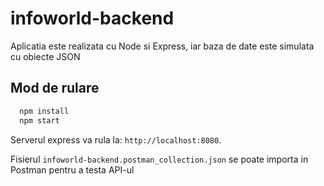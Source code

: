 # infoworld-backend

Aplicatia este realizata cu Node si Express, iar baza de date este simulata cu obiecte JSON

## Mod de rulare

```bash
  npm install
  npm start
```
Serverul express va rula la: `http://localhost:8080`.

Fisierul `infoworld-backend.postman_collection.json` se poate importa in Postman pentru a testa API-ul
